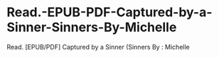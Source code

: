 # Read.-EPUB-PDF-Captured-by-a-Sinner-Sinners-By-Michelle
Read. [EPUB/PDF] Captured by a Sinner (Sinners By : Michelle
